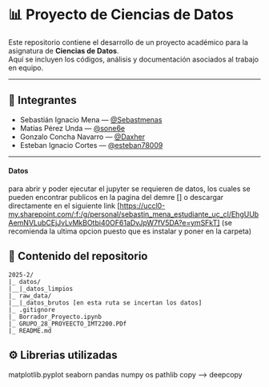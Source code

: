 # 📊 Proyecto de Ciencias de Datos

Este repositorio contiene el desarrollo de un proyecto académico para la asignatura de **Ciencias de Datos**.  
Aquí se incluyen los códigos, análisis y documentación asociados al trabajo en equipo.

---

## 👥 Integrantes

- Sebastián Ignacio Mena — [@Sebastmenas](https://github.com/Sebastmenas)  
- Matías Pérez Unda — [@sone6e](https://github.com/sone6e)  
- Gonzalo Concha Navarro — [@Daxher](https://github.com/Daxher)  
- Esteban Ignacio Cortes — [@esteban78009](https://github.com/esteban78009)  

---
#### Datos
para abrir y poder ejecutar el jupyter se requieren de datos, los cuales se pueden encontrar publicos en la pagina del demre [] o descargar directamente en el siguiente link [https://uccl0-my.sharepoint.com/:f:/g/personal/sebastin_mena_estudiante_uc_cl/EhgUUbAemNVLubCEjJvLvMkBOtbi40OF61aDvJpW7fV5DA?e=ymSFkT] (se recomienda la ultima opcion puesto que es instalar y poner en la carpeta)
## 📂 Contenido del repositorio
```
2025-2/
|_ datos/
|__|_datos_limpios
|_ raw_data/
|__|_datos_brutos [en esta ruta se incertan los datos]
|_ .gitignore
|_ Borrador_Proyecto.ipynb
|_ GRUPO_28_PROYEECTO_IMT2200.PDf 
|_ README.md
```
## ⚙️ Librerias utilizadas
matplotlib.pyplot 
seaborn 
pandas 
numpy
os
pathlib
copy --> deepcopy 


